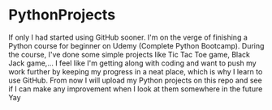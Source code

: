 # PythonProjects
If only I had started using GitHub sooner.
I'm on the verge of finishing a Python course for beginner on Udemy (Complete Python Bootcamp). During the course, I've done some simple projects like Tic Tac Toe game, Black Jack game,...
I feel like I'm getting along with coding and want to push my work further by keeping my progress in a neat place, which is why I learn to use GitHub.
From now I will upload my Python projects on this repo and see if I can make any improvement when I look at them somewhere in the future
Yay
